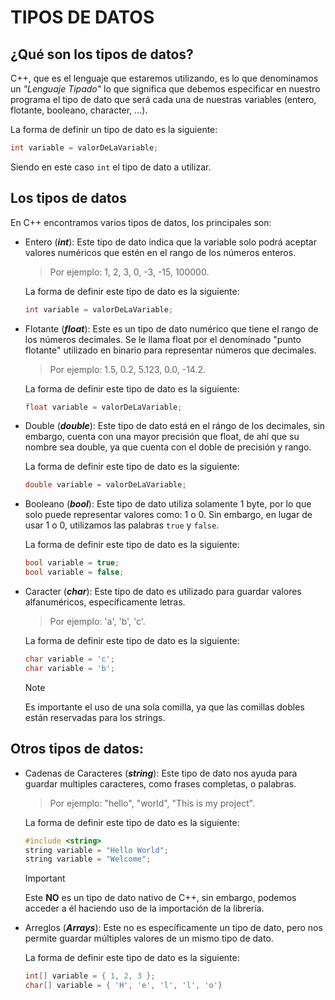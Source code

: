 # TIPOS DE DATOS

## ¿Qué son los tipos de datos?

C++, que es el lenguaje que estaremos utilizando, es lo que denominamos un *"Lenguaje Tipado"* lo que significa que debemos especificar en nuestro programa el tipo de dato que será cada una de nuestras variables (entero, flotante, booleano, character, ...).

La forma de definir un tipo de dato es la siguiente:

```cpp
int variable = valorDeLaVariable;

```
Siendo en este caso `int` el tipo de dato a utilizar.

## Los tipos de datos

En C++ encontramos varios tipos de datos, los principales son:
- Entero (***int***): Este tipo de dato indica que la variable solo podrá aceptar valores numéricos que estén en el rango de los números enteros.
    > Por ejemplo: 1, 2, 3, 0, -3, -15, 100000.

    La forma de definir este tipo de dato es la siguiente:
    ```cpp
    int variable = valorDeLaVariable;
    ```

- Flotante (***float***): Este es un tipo de dato numérico que tiene el rango de los números decimales. Se le llama float por el denominado "punto flotante" utilizado en binario para representar números que decimales.

    > Por ejemplo: 1.5, 0.2, 5.123, 0.0, -14.2.
    
    La forma de definir este tipo de dato es la siguiente:
    ```cpp
    float variable = valorDeLaVariable;
    ```

- Double (***double***): Este tipo de dato está en el rángo de los decimales, sin embargo, cuenta con una mayor precisión que float, de ahí que su nombre sea double, ya que cuenta con el doble de precisión y rango.
    
    La forma de definir este tipo de dato es la siguiente:
    ```cpp
    double variable = valorDeLaVariable;
    ```

- Booleano (***bool***): Este tipo de dato utiliza solamente 1 byte, por lo que solo puede representar valores como: 1 o 0. Sin embargo, en lugar de usar 1 o 0, utilizamos las palabras `true` y `false`.
    
    La forma de definir este tipo de dato es la siguiente:
    ```cpp
    bool variable = true;
    bool variable = false;
    ```

- Caracter (***char***): Este tipo de dato es utilizado para guardar valores alfanuméricos, específicamente letras.

    > Por ejemplo: 'a', 'b', 'c'.    
    
    La forma de definir este tipo de dato es la siguiente:
    ```cpp
    char variable = 'c';
    char variable = 'b';
    ```

    > [!NOTE]
    > Es importante el uso de una sola comilla, ya que las comillas dobles están reservadas para los strings.

## Otros tipos de datos:

- Cadenas de Caracteres (***string***): Este tipo de dato nos ayuda para guardar multiples caracteres, como frases completas, o palabras.

    > Por ejemplo: "hello", "world", "This is my project".    
    
    La forma de definir este tipo de dato es la siguiente:
    ```cpp
    #include <string>
    string variable = "Hello World";
    string variable = "Welcome";
    ```

    > [!IMPORTANT]
    > Este **NO** es un tipo de dato nativo de C++, sin embargo, podemos acceder a él haciendo uso de la importación de la librería.

- Arreglos (***Arrays***): Este no es específicamente un tipo de dato, pero nos permite guardar múltiples valores de un mismo tipo de dato.
   
    La forma de definir este tipo de dato es la siguiente:
    ```cpp
    int[] variable = { 1, 2, 3 };
    char[] variable = { 'H', 'e', 'l', 'l', 'o'}
    ```